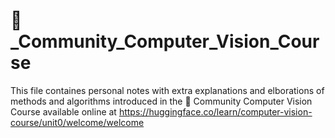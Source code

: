 # 🤗_Community_Computer_Vision_Course

This file containes personal notes with extra explanations and elborations of methods and algorithms introduced in the 🤗 Community Computer Vision Course available online at https://huggingface.co/learn/computer-vision-course/unit0/welcome/welcome
